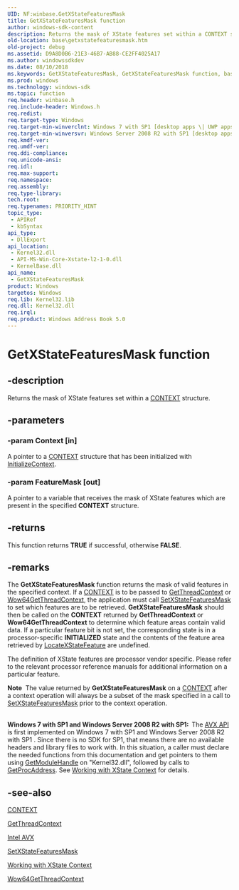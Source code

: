 ```yaml
---
UID: NF:winbase.GetXStateFeaturesMask
title: GetXStateFeaturesMask function
author: windows-sdk-content
description: Returns the mask of XState features set within a CONTEXT structure.
old-location: base\getxstatefeaturesmask.htm
old-project: debug
ms.assetid: D9A8D0B6-21E3-46B7-AB88-CE2FF4025A17
ms.author: windowssdkdev
ms.date: 08/10/2018
ms.keywords: GetXStateFeaturesMask, GetXStateFeaturesMask function, base.getxstatefeaturesmask, winbase/GetXStateFeaturesMask
ms.prod: windows
ms.technology: windows-sdk
ms.topic: function
req.header: winbase.h
req.include-header: Windows.h
req.redist: 
req.target-type: Windows
req.target-min-winverclnt: Windows 7 with SP1 [desktop apps \| UWP apps]
req.target-min-winversvr: Windows Server 2008 R2 with SP1 [desktop apps \| UWP apps]
req.kmdf-ver: 
req.umdf-ver: 
req.ddi-compliance: 
req.unicode-ansi: 
req.idl: 
req.max-support: 
req.namespace: 
req.assembly: 
req.type-library: 
tech.root: 
req.typenames: PRIORITY_HINT
topic_type:
 - APIRef
 - kbSyntax
api_type:
 - DllExport
api_location:
 - Kernel32.dll
 - API-MS-Win-Core-Xstate-l2-1-0.dll
 - KernelBase.dll
api_name:
 - GetXStateFeaturesMask
product: Windows
targetos: Windows
req.lib: Kernel32.lib
req.dll: Kernel32.dll
req.irql: 
req.product: Windows Address Book 5.0
---
```


# GetXStateFeaturesMask function


## -description


Returns the mask of XState features set within a 
    <a href="https://msdn.microsoft.com/b27205a2-2c33-4f45-8948-9919bcd2355a">CONTEXT</a> structure.


## -parameters




### -param Context [in]

A pointer to a <a href="https://msdn.microsoft.com/b27205a2-2c33-4f45-8948-9919bcd2355a">CONTEXT</a> structure that has been 
      initialized with <a href="https://msdn.microsoft.com/909BF5F7-0622-4B22-A2EC-27722389700A">InitializeContext</a>.


### -param FeatureMask [out]

A pointer to a variable that receives the mask of XState features which are present in the specified 
      <b>CONTEXT</b> structure.


## -returns



This function returns <b>TRUE</b> if successful, otherwise 
      <b>FALSE</b>.




## -remarks



The <b>GetXStateFeaturesMask</b> function returns 
     the mask of valid features in the specified context.  If a 
     <a href="https://msdn.microsoft.com/b27205a2-2c33-4f45-8948-9919bcd2355a">CONTEXT</a> is to be passed to 
     <a href="https://msdn.microsoft.com/3b65283e-34d2-4374-87fe-fa8ae45fbbcf">GetThreadContext</a> or 
     <a href="https://msdn.microsoft.com/1bac28e1-3558-43c4-97e4-d8bb9514c38e">Wow64GetThreadContext</a>, the application must 
     call <a href="https://msdn.microsoft.com/64ADEA8A-DE78-437E-AE68-A68E7214C5FD">SetXStateFeaturesMask</a> to set which 
     features are to be retrieved. 
     <b>GetXStateFeaturesMask</b> should then be called on 
     the <b>CONTEXT</b> returned by 
     <b>GetThreadContext</b> or 
     <b>Wow64GetThreadContext</b> to determine which 
     feature areas contain valid data. If a particular feature bit is not set, the corresponding state is in a 
     processor-specific <b>INITIALIZED</b> state and the contents of the feature area retrieved by 
     <a href="https://msdn.microsoft.com/7AAEA13B-E4A4-4410-BFC7-09B81B92FF26">LocateXStateFeature</a> are undefined.

The definition of XState features are processor vendor specific. Please refer to the relevant processor 
     reference manuals for additional information on a particular feature.


<div class="alert"><b>Note</b>  The value returned by 
      <b>GetXStateFeaturesMask</b> on a 
      <a href="https://msdn.microsoft.com/b27205a2-2c33-4f45-8948-9919bcd2355a">CONTEXT</a> after a context operation will always be a subset 
      of the mask specified in a call to 
      <a href="https://msdn.microsoft.com/64ADEA8A-DE78-437E-AE68-A68E7214C5FD">SetXStateFeaturesMask</a> prior to the context 
      operation.</div>
<div> </div>



<b>Windows 7 with SP1 and Windows Server 2008 R2 with SP1:  </b>The <a href="https://msdn.microsoft.com/76357e08-a53c-4490-b08d-1c26900a3826">AVX API</a> is first implemented on 
       Windows 7 with SP1 and Windows Server 2008 R2 with SP1 . Since there is no SDK for SP1, that means there are 
       no available headers and library files to work with. In this situation, a caller must declare the needed 
       functions from this documentation and get pointers to them using 
       <a href="https://msdn.microsoft.com/29514410-89fe-4888-8b34-0c30d5af237f">GetModuleHandle</a> on 
       "Kernel32.dll", followed by calls to 
       <a href="https://msdn.microsoft.com/a0d7fc09-f888-4f46-a571-d3719a627597">GetProcAddress</a>. See 
       <a href="https://msdn.microsoft.com/F7937402-1173-4647-B9FF-856C0925C1C3">Working with XState Context</a> for 
       details.






## -see-also




<a href="https://msdn.microsoft.com/b27205a2-2c33-4f45-8948-9919bcd2355a">CONTEXT</a>



<a href="https://msdn.microsoft.com/3b65283e-34d2-4374-87fe-fa8ae45fbbcf">GetThreadContext</a>



<a href="https://msdn.microsoft.com/76357e08-a53c-4490-b08d-1c26900a3826">Intel AVX</a>



<a href="https://msdn.microsoft.com/64ADEA8A-DE78-437E-AE68-A68E7214C5FD">SetXStateFeaturesMask</a>



<a href="https://msdn.microsoft.com/F7937402-1173-4647-B9FF-856C0925C1C3">Working with XState Context</a>



<a href="https://msdn.microsoft.com/1bac28e1-3558-43c4-97e4-d8bb9514c38e">Wow64GetThreadContext</a>
 

 

